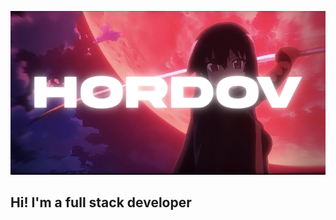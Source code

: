 ![Header](https://github.com/SabLuv/sabluv/blob/main/assets/fon%20git.png)
## Hi! I'm a full stack developer
